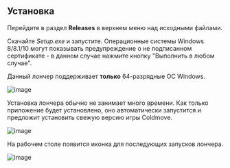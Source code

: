 ## Установка
Перейдите в раздел **Releases** в верхнем меню над исходными файлами.

Скачайте *Setup.exe* и запустите. Операционные системы Windows 8/8.1/10 могут показывать предупреждение о не подписанном сертификате - в данном случае нажмите кнопку "Выполнить в любом случае".

Данный лончер поддерживает **только** 64-разрядные ОС Windows.

![image](https://user-images.githubusercontent.com/19610214/36969390-650448c8-2076-11e8-9361-381c75a864b4.png)

Установка лончера обычно не занимает много времени. Как только приложение будет установлено, оно автоматически запустится и предложит установить свежую версию игры Coldmove.

![image](https://user-images.githubusercontent.com/19610214/36973525-6ad90370-2084-11e8-994e-9ae5f9aa29be.png)

На рабочем столе появится иконка для последующих запусков лончера.

![image](https://user-images.githubusercontent.com/19610214/36986885-0ad2f990-20ac-11e8-96d9-035db7920d3b.png)
